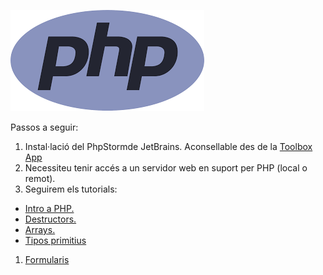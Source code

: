 ![Intro a PHP](images/1280px-PHP-logo.svg.png  "PHP")

Passos a seguir:

1. Instal·lació del PhpStormde JetBrains. Aconsellable des de la [Toolbox App](https://www.jetbrains.com/toolbox-app/) 
1. Necessiteu tenir accés a un servidor web en suport per PHP (local o remot).
1.  Seguirem els tutorials:
-  [Intro a PHP.](https://phpenthusiast.com/object-oriented-php-tutorials) 
-  [Destructors.](https://www.w3schools.com/php/php_oop_destructor.asp#:~:text=A%20destructor%20is%20called%20when,with%20two%20underscores%20(__)!/) 
-  [Arrays.](https://www.w3schools.com/php/php_arrays.asp) 
- [Tipos primitius](https://www.php.net/manual/en/language.types.intro.php) 
1. [Formularis](https://www.w3schools.com/php/php_forms.asp) 